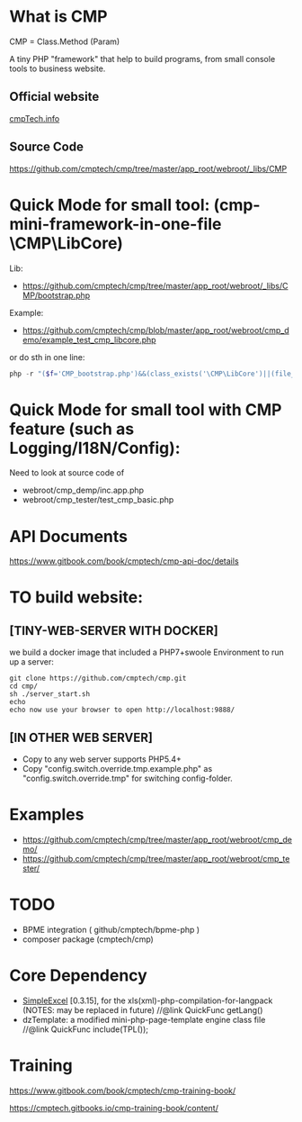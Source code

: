 # What is CMP

CMP = Class.Method (Param)

A tiny PHP "framework" that help to build programs, from small console tools to business website. 

## Official website

<a href="http://cmptech.info/" target=_blank>cmpTech.info</a>

## Source Code

https://github.com/cmptech/cmp/tree/master/app_root/webroot/_libs/CMP

# Quick Mode for small tool: (cmp-mini-framework-in-one-file \CMP\LibCore)

Lib:

* https://github.com/cmptech/cmp/tree/master/app_root/webroot/_libs/CMP/bootstrap.php

Example:

* https://github.com/cmptech/cmp/blob/master/app_root/webroot/cmp_demo/example_test_cmp_libcore.php

or do sth in one line:

```php
php -r "($f='CMP_bootstrap.php')&&(class_exists('\CMP\LibCore')||(file_exists($f)||copy('https://github.com/cmptech/cmp/raw/master/app_root/webroot/_libs/CMP/CMP_bootstrap.php',$f))&&require_once($f));\CMP\LibCore::println( $_SERVER );"
```

# Quick Mode for small tool with CMP feature (such as Logging/I18N/Config):

Need to look at source code of

* webroot/cmp_demp/inc.app.php
* webroot/cmp_tester/test_cmp_basic.php

# API Documents

https://www.gitbook.com/book/cmptech/cmp-api-doc/details

# TO build website:

## [TINY-WEB-SERVER WITH DOCKER]

we build a docker image that included a PHP7+swoole Environment to run up a server:

```shell
git clone https://github.com/cmptech/cmp.git
cd cmp/
sh ./server_start.sh
echo 
echo now use your browser to open http://localhost:9888/
```

## [IN OTHER WEB SERVER]

* Copy to any web server supports PHP5.4+
* Copy "config.switch.override.tmp.example.php" as "config.switch.override.tmp" for switching config-folder.

# Examples

* https://github.com/cmptech/cmp/tree/master/app_root/webroot/cmp_demo/
* https://github.com/cmptech/cmp/tree/master/app_root/webroot/cmp_tester/

# TODO

* BPME integration ( github/cmptech/bpme-php )
* composer package (cmptech/cmp)

# Core Dependency

* <a href="http://github.com/faisalman/simple-excel-php" target=_blank>SimpleExcel</a> [0.3.15], for the xls(xml)-php-compilation-for-langpack (NOTES: may be replaced in future)   //@link QuickFunc getLang()
* dzTemplate: a modified mini-php-page-template engine class file  //@link QuickFunc include(TPL());

# Training

https://www.gitbook.com/book/cmptech/cmp-training-book/

https://cmptech.gitbooks.io/cmp-training-book/content/


